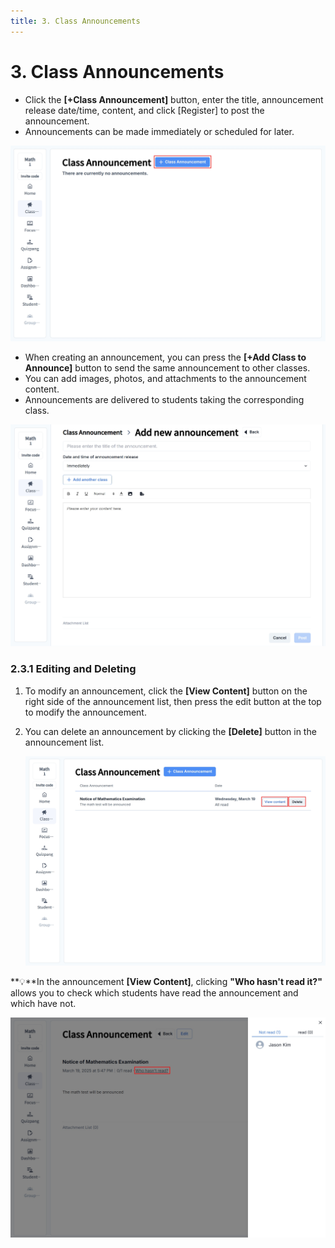```yaml
---
title: 3. Class Announcements
---
```


# 3. Class Announcements

- Click the **\[+Class Announcement]** button, enter the title, announcement release date/time, content, and click \[Register] to post the announcement.
- Announcements can be made immediately or scheduled for later.

![](/img/en_teacher/en_tcher_2-3_01.jpg)

- When creating an announcement, you can press the **\[+Add Class to Announce]** button to send the same announcement to other classes.
- You can add images, photos, and attachments to the announcement content.
- Announcements are delivered to students taking the corresponding class.

![](/img/en_teacher/en_tcher_2-3_02.jpg)

### 2.3.1 Editing and Deleting

1. To modify an announcement, click the **\[View Content]** button on the right side of the announcement list, then press the edit button at the top to modify the announcement.
2. You can delete an announcement by clicking the **\[Delete]** button in the announcement list.

   ![](/img/en_teacher/en_tcher_2-3-1_01.jpg)

**💡**In the announcement **\[View Content]**, clicking **"Who hasn't read it?"** allows you to check which students have read the announcement and which have not.

![](/img/en_teacher/en_tcher_2-3-1_03.jpg)

